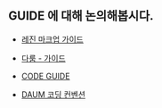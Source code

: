 ## GUIDE 에 대해 논의해봅시다.

* [레진 마크업 가이드](https://github.com/lezhin/markup-guide)
* [다룸 - 가이드](http://darum.daum.net/convention/html)
* [CODE GUIDE](https://codeguide.co/)


* [DAUM 코딩 컨벤션](http://darum.daum.net/convention/name)
